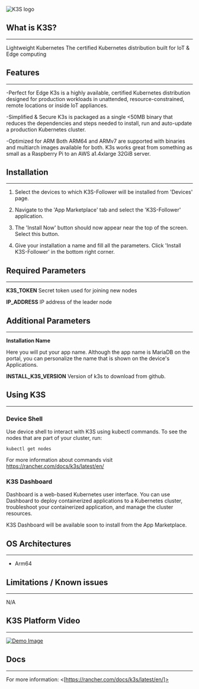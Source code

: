 ﻿![K3S logo](https://k3s.io/images/logo-k3s.svg "K3S Logo")

## What is K3S?

---

Lightweight Kubernetes
The certified Kubernetes distribution built for IoT & Edge computing

## Features

---

-Perfect for Edge
K3s is a highly available, certified Kubernetes distribution designed for production workloads in unattended, resource-constrained, remote locations or inside IoT appliances.

-Simplified & Secure
K3s is packaged as a single <50MB binary that reduces the dependencies and steps needed to install, run and auto-update a production Kubernetes cluster.

-Optimized for ARM
Both ARM64 and ARMv7 are supported with binaries and multiarch images available for both. K3s works great from something as small as a Raspberry Pi to an AWS a1.4xlarge 32GiB server.

## Installation

---

1. Select the devices to which K3S-Follower will be installed from 'Devices' page.

2. Navigate to the 'App Marketplace' tab and select the 'K3S-Follower' application.

3. The 'Install Now' button should now appear near the top of the screen. Select this button.

4. Give your installation a name and fill all the parameters. Click 'Install K3S-Follower' in the bottom right corner.

## Required Parameters

---

**K3S_TOKEN**
Secret token used for joining new nodes

**IP_ADDRESS**
IP address of the leader node

## Additional Parameters

---

**Installation Name**

Here you will put your app name. Although the app name is MariaDB on the portal, you can personalize the name that is shown on the device's Applications.

**INSTALL_K3S_VERSION**
Version of k3s to download from github.

## Using K3S

---

### Device Shell

Use device shell to interact with K3S using kubectl commands. To see the nodes that are part of your cluster, run:

`
kubectl get nodes
`


For more information about commands visit <https://rancher.com/docs/k3s/latest/en/>

### K3S Dashboard

Dashboard is a web-based Kubernetes user interface. You can use Dashboard to deploy containerized applications to a Kubernetes cluster, troubleshoot your containerized application, and manage the cluster resources. 

K3S Dashboard will be available soon to install from the App Marketplace.

## OS Architectures

---

- Arm64

## Limitations / Known issues

---
N/A

## K3S Platform Video

---

[![Demo Image](http://img.youtube.com/vi/2LNxGVS81mE/0.jpg)](https://www.youtube.com/watch?v=2LNxGVS81mE)

## Docs

---

For more information: <[https://rancher.com/docs/k3s/latest/en/]>
